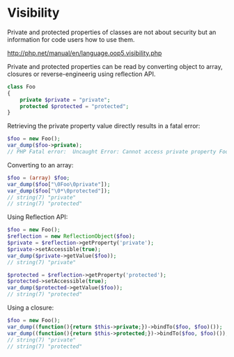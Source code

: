 # Visibility

Private and protected properties of classes are not about security but an
information for code users how to use them.

http://php.net/manual/en/language.oop5.visibility.php

Private and protected properties can be read by converting object to array,
closures or reverse-engineerig using reflection API.

```php
class Foo
{
    private $private = "private";
    protected $protected = "protected";
}
```

Retrieving the private property value directly results in a fatal error:

```php
$foo = new Foo();
var_dump($foo->private);
// PHP Fatal error:  Uncaught Error: Cannot access private property Foo::$private in 7.php: 17
```

Converting to an array:

```php
$foo = (array) $foo;
var_dump($foo["\0Foo\0private"]);
var_dump($foo["\0*\0protected"]);
// string(7) "private"
// string(7) "protected"
```

Using Reflection API:

```php
$foo = new Foo();
$reflection = new ReflectionObject($foo);
$private = $reflection->getProperty('private');
$private->setAccessible(true);
var_dump($private->getValue($foo));
// string(7) "private"

$protected = $reflection->getProperty('protected');
$protected->setAccessible(true);
var_dump($protected->getValue($foo));
// string(7) "protected"
```

Using a closure:

```php
$foo = new Foo();
var_dump((function(){return $this->private;})->bindTo($foo, $foo)());
var_dump((function(){return $this->protected;})->bindTo($foo, $foo)());
// string(7) "private"
// string(7) "protected"
```
